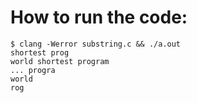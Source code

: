 
# How to run the code:
```
$ clang -Werror substring.c && ./a.out
shortest prog
world shortest program
... progra
world
rog
```

